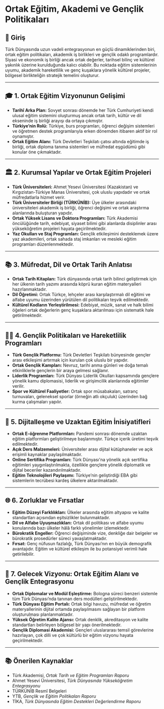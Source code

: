 # Ortak Eğitim, Akademi ve Gençlik Politikaları

## 🧭 Giriş

Türk Dünyasında uzun vadeli entegrasyonun en güçlü dinamiklerinden biri, ortak eğitim politikaları, akademik iş birlikleri ve gençlik odaklı programlardır. Siyasi ve ekonomik iş birliği ancak ortak değerler, tarihsel bilinç ve kültürel yakınlık üzerine kurulduğunda kalıcı olabilir. Bu noktada eğitim sistemlerinin uyumu, akademik hareketlilik ve genç kuşaklara yönelik kültürel projeler, bölgesel birlikteliğin stratejik temelini oluşturur.

---

## 🎓 1. Ortak Eğitim Vizyonunun Gelişimi

- **Tarihî Arka Plan:** Sovyet sonrası dönemde her Türk Cumhuriyeti kendi ulusal eğitim sistemini oluşturmuş ancak ortak tarih, kültür ve dil ekseninde iş birliği arayışı da ortaya çıkmıştır.
- **Türkiye’nin Rolü:** Türkiye, burs programları, öğrenci değişim sistemleri ve öğretmen destek programlarıyla erken dönemden itibaren aktif bir rol oynamıştır.
- **Ortak Eğitim Alanı:** Türk Devletleri Teşkilatı çatısı altında eğitimde iş birliği, ortak diploma tanıma sistemleri ve müfredat eşgüdümü gibi konular öne çıkmaktadır.

---

## 🏛️ 2. Kurumsal Yapılar ve Ortak Eğitim Projeleri

- **Türk Üniversiteleri:** Ahmet Yesevi Üniversitesi (Kazakistan) ve Kırgızistan-Türkiye Manas Üniversitesi, çok uluslu yapıdadır ve ortak müfredatlarla hizmet verir.
- **Türk Üniversiteler Birliği (TÜRKÜNİB):** Üye ülkeler arasındaki üniversiteleri akademik iş birliği, öğrenci değişimi ve ortak araştırma alanlarında buluşturan yapıdır.
- **Ortak Yüksek Lisans ve Doktora Programları:** Türk Akademisi öncülüğünde tarih, edebiyat, siyaset bilimi gibi alanlarda disiplinler arası yükseköğretim projeleri hayata geçirilmektedir.
- **Yaz Okulları ve Staj Programları:** Gençlik etkileşimini desteklemek üzere yaz akademileri, ortak sahada staj imkanları ve mesleki eğitim programları düzenlenmektedir.

---

## 📚 3. Müfredat, Dil ve Ortak Tarih Anlatısı

- **Ortak Tarih Kitapları:** Türk dünyasında ortak tarih bilinci geliştirmek için her ülkenin tarih yazımı arasında köprü kuran eğitim materyalleri hazırlanmaktadır.
- **Dil Öğretimi:** Ortak Türkçe, lehçeler arası karşılaştırmalı dil eğitimi ve alfabe uyumu üzerinden yürütülen dil politikaları teşvik edilmektedir.
- **Kültürel Kodların Yerleştirilmesi:** Edebiyat, müzik, sanat ve halk bilimi öğeleri ortak değerlerin genç kuşaklara aktarılması için sistematik hale getirilmektedir.

---

## 🧑‍🎓 4. Gençlik Politikaları ve Hareketlilik Programları

- **Türk Gençlik Platformu:** Türk Devletleri Teşkilatı bünyesinde gençler arası etkileşimi artırmak için kurulan çok uluslu bir yapıdır.
- **Ortak Gençlik Kampları:** Nevruz, tarihi anma günleri ve doğa temalı etkinliklerle gençlerin bir araya gelmesi sağlanır.
- **Liderlik Programları:** Türk Dünyası Liderlik Okulları kapsamında gençlere yönelik kamu diplomasisi, liderlik ve girişimcilik alanlarında eğitimler verilir.
- **Spor ve Kültürel Faaliyetler:** Ortak spor müsabakaları, satranç turnuvaları, geleneksel sporlar (örneğin atlı okçuluk) üzerinden bağ kurma çalışmaları yapılır.

---

## 📱 5. Dijitalleşme ve Uzaktan Eğitim İnisiyatifleri

- **Ortak E-öğrenme Platformları:** Pandemi sonrası dönemde uzaktan eğitim platformları geliştirilmeye başlanmıştır. Türkçe içerik üretimi teşvik edilmektedir.
- **Açık Ders Malzemeleri:** Üniversiteler arası dijital kütüphaneler ve açık erişimli kaynaklar paylaşılmaktadır.
- **Online Sertifika Programları:** Türk Dünyası'na yönelik açık sertifika eğitimleri yaygınlaştırılmakta, özellikle gençlere yönelik diplomatik ve dijital beceriler kazandırılmaktadır.
- **Eğitim Teknolojileri Paylaşımı:** Türkiye’nin geliştirdiği EBA gibi sistemlerin tecrübesi kardeş ülkelere aktarılmaktadır.

---

## 🌐 6. Zorluklar ve Fırsatlar

- **Eğitim Düzeyi Farklılıkları:** Ülkeler arasında eğitim altyapısı ve kalite standartları açısından eşitsizlikler bulunmaktadır.
- **Dil ve Alfabe Uyuşmazlıkları:** Ortak dil politikası ve alfabe uyumu konularında bazı ülkeler hâlâ farklı yönelimler izlemektedir.
- **Bürokratik Engeller:** Öğrenci değişiminde vize, denkliğe dair belgeler ve bürokratik prosedürler süreci yavaşlatmaktadır.
- **Fırsat:** Genç nüfusun fazlalığı, Türk Dünyası’nın en büyük demografik avantajıdır. Eğitim ve kültürel etkileşim ile bu potansiyel verimli hale getirilebilir.

---

## 🔭 7. Gelecek Vizyonu: Ortak Eğitim Alanı ve Gençlik Entegrasyonu

- **Ortak Diplomalar ve Modül Eşleştirme:** Bologna süreci benzeri sistemle tüm Türk Dünyası’nda tanınan ders modülleri geliştirilmektedir.
- **Türk Dünyası Eğitim Portalı:** Ortak bilgi havuzu, müfredat ve öğretim materyallerinin dijital ortamda paylaşılmasını sağlayan bir platform oluşturulması planlanmaktadır.
- **Yüksek Öğretim Kalite Ajansı:** Ortak denklik, akreditasyon ve kalite standartları belirleyen bölgesel bir yapı önerilmektedir.
- **Gençlik Diplomasi Akademisi:** Gençleri uluslararası temsil görevlerine hazırlayan, çok dilli ve çok kültürlü bir eğitim vizyonu hayata geçirilmektedir.

---

## 📚 Önerilen Kaynaklar

- Türk Akademisi, _Ortak Tarih ve Eğitim Programları Raporu_
- Ahmet Yesevi Üniversitesi, _Türk Dünyasında Yükseköğretim Entegrasyonu_
- TÜRKÜNİB Resmî Belgeleri
- YTB, _Gençlik ve Eğitim Politikaları Raporu_
- TİKA, _Türk Dünyasında Eğitim Destekleri Değerlendirme Raporu_
